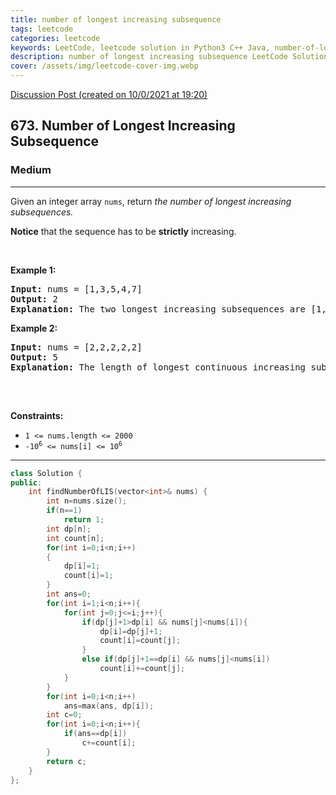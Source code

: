 ```yaml
---
title: number of longest increasing subsequence
tags: leetcode
categories: leetcode
keywords: LeetCode, leetcode solution in Python3 C++ Java, number-of-longest-increasing-subsequence solution
description: number of longest increasing subsequence LeetCode Solution Explained
cover: /assets/img/leetcode-cover-img.webp
---
```





[Discussion Post (created on 10/0/2021 at 19:20)](https://leetcode.com/problems/number-of-longest-increasing-subsequence/discuss/1010535/2D-DP-or-C%2B%2B)  
<h2>673. Number of Longest Increasing Subsequence</h2><h3>Medium</h3><hr><div><p>Given an integer array&nbsp;<code>nums</code>, return <em>the number of longest increasing subsequences.</em></p>

<p><strong>Notice</strong> that the sequence has to be <strong>strictly</strong> increasing.</p>

<p>&nbsp;</p>
<p><strong>Example 1:</strong></p>

<pre><strong>Input:</strong> nums = [1,3,5,4,7]
<strong>Output:</strong> 2
<strong>Explanation:</strong> The two longest increasing subsequences are [1, 3, 4, 7] and [1, 3, 5, 7].
</pre>

<p><strong>Example 2:</strong></p>

<pre><strong>Input:</strong> nums = [2,2,2,2,2]
<strong>Output:</strong> 5
<strong>Explanation:</strong> The length of longest continuous increasing subsequence is 1, and there are 5 subsequences' length is 1, so output 5.

</pre>

<p>&nbsp;</p>
<p><strong>Constraints:</strong></p>

<ul>
	<li><code>1 &lt;= nums.length &lt;= 2000</code></li>
	<li><code>-10<sup>6</sup> &lt;= nums[i] &lt;= 10<sup>6</sup></code></li>
</ul>
</div>

---




```cpp
class Solution {
public:
    int findNumberOfLIS(vector<int>& nums) {
        int n=nums.size();
        if(n==1)
            return 1;
        int dp[n];
        int count[n];
        for(int i=0;i<n;i++)
        {
            dp[i]=1;
            count[i]=1;
        }
        int ans=0;
        for(int i=1;i<n;i++){
            for(int j=0;j<=i;j++){
                if(dp[j]+1>dp[i] && nums[j]<nums[i]){
                    dp[i]=dp[j]+1;
                    count[i]=count[j];
                }
                else if(dp[j]+1==dp[i] && nums[j]<nums[i])
                    count[i]+=count[j];
            }
        }
        for(int i=0;i<n;i++)
            ans=max(ans, dp[i]);
        int c=0;
        for(int i=0;i<n;i++){
            if(ans==dp[i])
                c+=count[i];
        }
        return c;
    }
};
```
